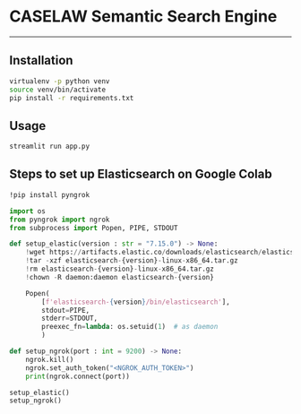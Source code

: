 # CASELAW Semantic Search Engine

---

## Installation
```bash
virtualenv -p python venv
source venv/bin/activate
pip install -r requirements.txt
```

## Usage
```bash
streamlit run app.py
```

## Steps to set up Elasticsearch on Google Colab
```bash
!pip install pyngrok
```
```python
import os
from pyngrok import ngrok
from subprocess import Popen, PIPE, STDOUT
```
```python
def setup_elastic(version : str = "7.15.0") -> None:
    !wget https://artifacts.elastic.co/downloads/elasticsearch/elasticsearch-{version}-linux-x86_64.tar.gz -q
    !tar -xzf elasticsearch-{version}-linux-x86_64.tar.gz
    !rm elasticsearch-{version}-linux-x86_64.tar.gz
    !chown -R daemon:daemon elasticsearch-{version}

    Popen(
        [f'elasticsearch-{version}/bin/elasticsearch'],
        stdout=PIPE,
        stderr=STDOUT,
        preexec_fn=lambda: os.setuid(1)  # as daemon
        )

def setup_ngrok(port : int = 9200) -> None:
    ngrok.kill()
    ngrok.set_auth_token("<NGROK_AUTH_TOKEN>")
    print(ngrok.connect(port))
```

```python
setup_elastic()
setup_ngrok()
```